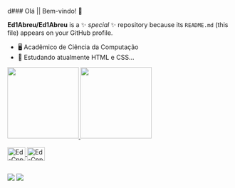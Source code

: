 d### Olá || Bem-vindo! 👋


**Ed1Abreu/Ed1Abreu** is a ✨ _special_ ✨ repository because its `README.md` (this file) appears on your GitHub profile.


- 🖥️ Acadêmico de Ciência da Computação
- 🔭 Estudando atualmente HTML e CSS...
 
<div>
  <a href="https://github.com/Ed1Abreu">
  <img height="160em" src="https://github-readme-stats.vercel.app/api?username=Ed1Abreu&show_icons=true&theme=github_dark&include_all_commits=true&count_private=true"/>
  <img height="160em" src="https://github-readme-stats.vercel.app/api/top-langs/?username=Ed1Abreu&layout=compact&langs_count=7&theme=github_dark"/>
</div>
<div style="display: inline_block"><br>
  <img align="center" alt="Ed-Cpp" height="30" width="40" src="https://cdn.jsdelivr.net/gh/devicons/devicon/icons/c/c-original.svg" />
  <img align="center" alt="Ed-Cpp" height="30" width="40" src="https://cdn.jsdelivr.net/gh/devicons/devicon/icons/cplusplus/cplusplus-original.svg" />
</div>
  
  ##
  
<div>  
  <a href = "mailto:edvandersonabreu46@gmail.com"><img src="https://img.shields.io/badge/Gmail-D14836?style=for-the-badge&logo=gmail&logoColor=white"></a>
  <a href="https://www.linkedin.com/in/edvanderson-silva-braga-de-abreu/" target="_blank"><img src="https://img.shields.io/badge/-LinkedIn-%230077B5?style=for-the-badge&logo=linkedin&logoColor=white" target="_blank"></a>
</div>  
